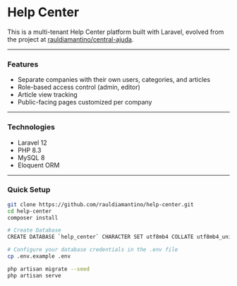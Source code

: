 # Help Center

This is a multi-tenant Help Center platform built with Laravel, evolved from the project at [rauldiamantino/central-ajuda](https://github.com/rauldiamantino/central-ajuda).

---

### Features

- Separate companies with their own users, categories, and articles  
- Role-based access control (admin, editor)  
- Article view tracking  
- Public-facing pages customized per company  

---

### Technologies

- Laravel 12  
- PHP 8.3  
- MySQL 8  
- Eloquent ORM  

---

### Quick Setup

```bash
git clone https://github.com/rauldiamantino/help-center.git
cd help-center
composer install

# Create Database
CREATE DATABASE `help_center` CHARACTER SET utf8mb4 COLLATE utf8mb4_unicode_ci;

# Configure your database credentials in the .env file
cp .env.example .env

php artisan migrate --seed
php artisan serve

